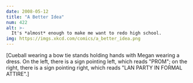 ```yaml
---
date: 2008-05-12
title: "A Better Idea"
num: 422
alt: >-
  It's *almost* enough to make me want to redo high school.
img: https://imgs.xkcd.com/comics/a_better_idea.png
---
```

[Cueball wearing a bow tie stands holding hands with Megan wearing a dress. On the left, there is a sign pointing left, which reads "PROM"; on the right, there is a sign pointing right, which reads "LAN PARTY IN FORMAL ATTIRE".]